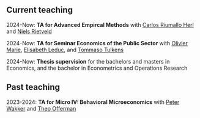 ## Current teaching
2024-Now: **TA for Advanced Empircal Methods** with [Carlos Riumallo Herl](https://www.eur.nl/en/people/carlos-riumallo-herl) and [Niels Rietveld](https://www.eur.nl/en/people/niels-rietveld)  

2024-Now: **TA for Seminar Economics of the Public Sector** with [Olivier Marie](https://sites.google.com/site/oliviermarie/), [Elisabeth Leduc](https://sites.google.com/view/elisabethleduc/about-me), and [Tommaso Tulkens](https://www.linkedin.com/in/tommaso-tulkens-economics/)

2024-Now: **Thesis supervision** for the bachelors and masters in Economics, and the bachelor in Econometrics and Operations Research

## Past teaching
2023-2024: **TA for Micro IV: Behavioral Microeconomics** with [Peter Wakker](https://www.eur.nl/people/peter-wakker) and [Theo Offerman](https://www.uva.nl/en/profile/o/f/t.j.s.offerman/t.j.s.offerman.html?cb#Profile)
